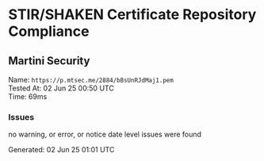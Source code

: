 # STIR/SHAKEN Certificate Repository Compliance

## Martini Security

Name: `https://p.mtsec.me/2884/bBsUnRJdMaj1.pem`\
Tested At: 02 Jun 25 00:50 UTC\
Time: 69ms

### Issues

no warning, or error, or notice date level issues were found

Generated: 02 Jun 25 01:01 UTC